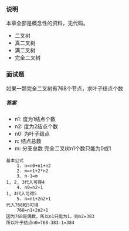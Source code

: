 ### 说明
本章全部是概念性的资料，无代码。
- 二叉树
- 真二叉树
- 满二叉树
- 完全二叉树


### 面试题
如果一颗完全二叉树有768个节点，求叶子结点个数
##### 答案
- n1: 度为1结点个数
- n2: 度为2结点个数
- n0: 为叶子结点
- n: 结点总数
- m: 分支总数
完全二叉树n1个数只能为0或1
```text
基本公式
    1. n=n0+n1+n2
    2. m=n1+2*n2
    3. n-1=m
1, 2, 3代入可得4
    4. n0=n2+1
1, 4代入可得5
    5. n=n1+2n2+1
代入768和5可得
    768=n1+2n2+1
因为768是偶数，所以n1只能为1，则n2=383
所以叶子结点n0=768-383-1=384
```